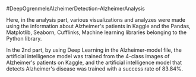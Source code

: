 #DeepOgrenmeleAlzheimerDetection-AlzheimerAnalysis


Here, in the analysis part, various visualizations and analyzes were made using the information about Alzheimer's patients in Kaggle and the Pandas, Matplotlib, Seaborn, Cufflinks, Machine learning libraries belonging to the Python library.


In the 2nd part, by using Deep Learning in the Alzheimer-model file, the artificial intelligence model was trained from the 4-class images of Alzheimer's patients on Kaggle, and the artificial intelligence model that detects Alzheimer's disease was trained with a success rate of 83.84%.
